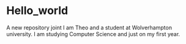 # Hello_world
A new repository joint
I am Theo and a student at Wolverhampton university.
I am studying Computer Science and just on my first year. 
